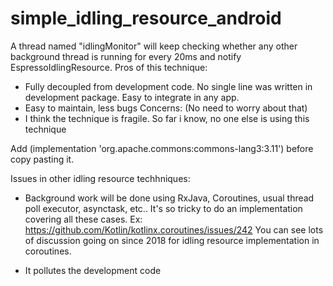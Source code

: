# simple_idling_resource_android

A thread named "idlingMonitor" will keep checking whether any other background thread is running for every 20ms and notify EspressoIdlingResource.
Pros of this technique:  
* Fully decoupled from development code. No single line was written in development package. Easy to integrate in any app.
* Easy to maintain, less bugs
Concerns: (No need to worry about that)
* I think the technique is fragile. So far i know, no one else is using this technique

Add (implementation 'org.apache.commons:commons-lang3:3.11') before copy pasting it.

Issues in other idling resource techhniques:

* Background work will be done using RxJava, Coroutines, usual thread poll executor, asynctask, etc..
It's so tricky to do an implementation covering all these cases.
Ex: https://github.com/Kotlin/kotlinx.coroutines/issues/242
You can see lots of discussion going on since 2018 for idling resource implementation in coroutines.

* It pollutes the development code
